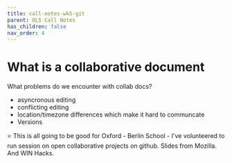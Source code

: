 ```yaml
---
title: call-notes-wk5-git
parent: OLS Call Notes
has_children: false
nav_order: 4
---
```


# What is a collaborative document

What problems do we encounter with collab docs?
* asyncronous editing
* conflicting editing
* location/timezone differences which make it hard to communcate
* Versions

⭐️ This is all going to be good for Oxford - Berlin School - I've volunteered to run session on open collaborative projects on github. Slides from Mozilla. And WIN Hacks.
